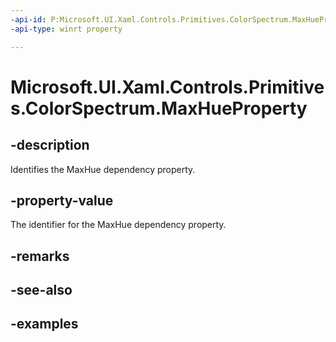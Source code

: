 ```yaml
---
-api-id: P:Microsoft.UI.Xaml.Controls.Primitives.ColorSpectrum.MaxHueProperty
-api-type: winrt property

---
```

<!-- Property syntax.
public DependencyProperty MaxHueProperty { get; }
-->

# Microsoft.UI.Xaml.Controls.Primitives.ColorSpectrum.MaxHueProperty


## -description

Identifies the MaxHue dependency property.


## -property-value

The identifier for the MaxHue dependency property.


## -remarks


## -see-also


## -examples


